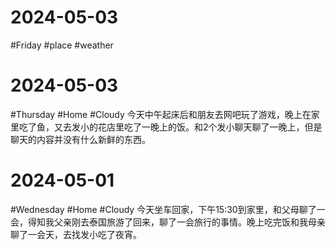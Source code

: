 # 2024-05-03
#Friday #place #weather

# 2024-05-03
#Thursday  #Home  #Cloudy 
今天中午起床后和朋友去网吧玩了游戏，晚上在家里吃了鱼，又去发小的花店里吃了一晚上的饭。和2个发小聊天聊了一晚上，但是聊天的内容并没有什么新鲜的东西。

# 2024-05-01
#Wednesday  #Home  #Cloudy 
今天坐车回家，下午15:30到家里，和父母聊了一会，得知我父亲刚去泰国旅游了回来，聊了一会旅行的事情。晚上吃完饭和我母亲聊了一会天，去找发小吃了夜宵。